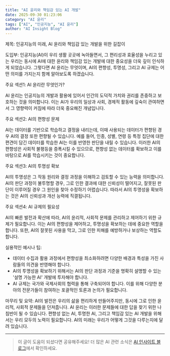 ```yaml
---
title: "AI 윤리와 책임감 있는 AI 개발"
date: 2025-09-30 01:23:06
category: "AI 윤리"
tags: ["AI", "인공지능", "AI 윤리"]
author: "AI Insight Blog"
---
```


제목: 인공지능의 미래, AI 윤리와 책임감 있는 개발을 위한 길잡이

도입부:
인공지능(AI)이 우리 생활 곳곳에 녹아들면서, 그 편리성과 효율성을 누리고 있는 우리는 동시에 AI에 대한 윤리와 책임감 있는 개발에 대한 중요성을 더욱 깊이 인식하게 되었습니다. 그렇다면 AI 윤리는 무엇이며, AI의 편향성, 투명성, 그리고 AI 규제는 어떤 의미를 가지는지 함께 알아보도록 하겠습니다.

주요 섹션1: AI 윤리란 무엇인가?

AI 윤리는 인공지능의 개발과 활용에 있어서 인간의 도덕적 가치와 권리를 존중하고 보호하는 것을 의미합니다. 이는 AI가 우리의 일상과 사회, 경제적 활동에 깊숙이 관여하면서 그 영향력이 커짐에 따라 더욱 중요해진 개념입니다.

주요 섹션2: AI의 편향성 문제

AI는 데이터를 기반으로 학습하고 결정을 내리는데, 이때 사용되는 데이터가 편향된 경우 AI의 결정 또한 편향될 수 있습니다. 예를 들어, 인종, 성별, 연령 등 특정 집단에 대한 편견이 담긴 데이터를 학습한 AI는 이를 반영한 판단을 내릴 수 있습니다. 이러한 AI의 편향성은 사회적 불평등을 증폭시킬 수 있으므로, 편향성 없는 데이터를 확보하고 이를 바탕으로 AI를 학습시키는 것이 중요합니다.

주요 섹션3: AI의 투명성 확보

AI의 투명성은 그 작동 원리와 결정 과정을 이해하고 검토할 수 있는 능력을 의미합니다. AI의 판단 과정이 불투명할 경우, 그로 인한 결과에 대한 신뢰성이 떨어지고, 잘못된 판단이 이루어질 경우 그 원인을 찾아 수정하기 어렵습니다. 따라서 AI의 투명성을 확보하는 것은 AI의 신뢰성과 개선 능력에 직결됩니다.

주요 섹션4: AI 규제의 필요성

AI의 빠른 발전과 확산에 따라, AI의 윤리적, 사회적 문제를 관리하고 제어하기 위한 규제가 필요합니다. 이는 AI의 편향성을 제어하고, 투명성을 확보하는 데에 중요한 역할을 합니다. 또한, AI의 잘못된 사용을 막고, 그로 인한 피해를 예방하거나 보상하는 역할도 합니다.

실용적인 예시나 팁:
- 데이터 수집과 활용 과정에서 편향성을 최소화하려면 다양한 배경과 특성을 가진 사람들의 의견을 반영해야 합니다.
- AI의 투명성을 확보하기 위해서는 AI의 판단 과정과 기준을 명확히 설명할 수 있는 '설명 가능한 AI' 개발에 투자해야 합니다.
- AI 규제는 국가와 국제사회의 협력을 통해 구축되어야 합니다. 이를 위해 다양한 분야의 전문가들이 참여하는 포괄적인 토론과 논의가 필요합니다.

마무리 및 요약:
AI의 발전은 우리의 삶을 편리하게 만들어주지만, 동시에 그로 인한 윤리적, 사회적 문제들을 던져줍니다. AI 윤리는 이러한 문제들에 대한 답을 찾기 위한 나침반이 될 수 있습니다. 편향성 없는 AI, 투명한 AI, 그리고 책임감 있는 AI 개발을 위해서는 우리 모두의 노력이 필요합니다. AI의 미래는 우리가 어떻게 그것을 다루는지에 달려 있습니다.

---

> 이 글이 도움이 되셨다면 공유해주세요! 
> 더 많은 AI 관련 소식은 [AI 인사이트 블로그](https://tonyhwang1004.github.io/ai-insight-blog)에서 확인하세요.
